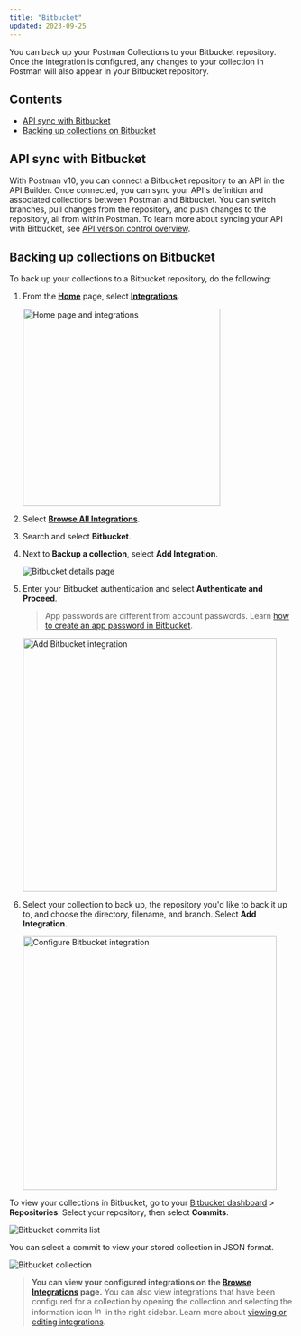 ```yaml
---
title: "Bitbucket"
updated: 2023-09-25
---
```


You can back up your Postman Collections to your Bitbucket repository. Once the integration is configured, any changes to your collection in Postman will also appear in your Bitbucket repository.

## Contents

* [API sync with Bitbucket](#api-sync-with-bitbucket)
* [Backing up collections on Bitbucket](#backing-up-collections-on-bitbucket)

## API sync with Bitbucket

With Postman v10, you can connect a Bitbucket repository to an API in the API Builder. Once connected, you can sync your API's definition and associated collections between Postman and Bitbucket. You can switch branches, pull changes from the repository, and push changes to the repository, all from within Postman. To learn more about syncing your API with Bitbucket, see [API version control overview](/docs/designing-and-developing-your-api/versioning-an-api/versioning-an-api-overview/).

## Backing up collections on Bitbucket

To back up your collections to a Bitbucket repository, do the following:

1. From the **[Home](https://go.postman.co/home)** page, select **[Integrations](https://go.postman.co/integrations)**.

    <img alt="Home page and integrations" src="https://assets.postman.com/postman-docs/v10/home-integrations-v10.jpg" width="350px">

1. Select **[Browse All Integrations](https://go.postman.co/integrations/browse?category=all)**.

1. Search and select **Bitbucket**.

1. Next to **Backup a collection**, select **Add Integration**.

    ![Bitbucket details page](https://assets.postman.com/postman-docs/v10/bitbucket-add-integration-v10.jpg)

1. Enter your Bitbucket authentication and select **Authenticate and Proceed**.

    > App passwords are different from account passwords. Learn [how to create an app password in Bitbucket](https://support.atlassian.com/bitbucket-cloud/docs/app-passwords/).

    <img alt="Add Bitbucket integration" src="https://assets.postman.com/postman-docs/v10/add-integration-bitbucket-v10.18.jpg" width="450px">

1. Select your collection to back up, the repository you'd like to back it up to, and choose the directory, filename, and branch. Select **Add Integration**.

    <img alt="Configure Bitbucket integration" src="https://assets.postman.com/postman-docs/v10/add-integration-bitbucket-form-v10.18.jpg" width="450px">

To view your collections in Bitbucket, go to your [Bitbucket dashboard](https://bitbucket.org/dashboard/overview) > **Repositories**. Select your repository, then select **Commits**.

![Bitbucket commits list](https://assets.postman.com/postman-docs/bitbucket-commits.jpg)

You can select a commit to view your stored collection in JSON format.

![Bitbucket collection](https://assets.postman.com/postman-docs/bitbucket-collection.jpg)

> **You can view your configured integrations on the [Browse Integrations](https://go.postman.co/integrations/browse) page.** You can also view integrations that have been configured for a collection by opening the collection and selecting the information icon <img alt="Information icon" src="https://assets.postman.com/postman-docs/icon-information-v9-5.jpg#icon" width="16px"> in the right sidebar. Learn more about [viewing or editing integrations](/docs/integrations/intro-integrations/#viewing-or-editing-integrations).
